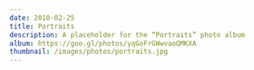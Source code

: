 ```yaml
---
date: 2010-02-25
title: Portraits
description: A placeholder for the “Portraits” photo album
album: https://goo.gl/photos/yqGoFrGWwvaoQMKXA
thumbnail: /images/photos/portraits.jpg
---
```

